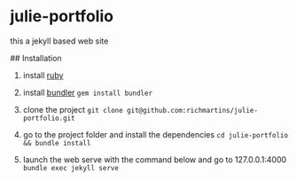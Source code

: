 # julie-portfolio

this a jekyll based web site

## Installation

1. install [ruby](https://www.ruby-lang.org/en/)
1. install [bundler](https://bundler.io/)
    ```gem install bundler```

1. clone the project
    ```git clone git@github.com:richmartins/julie-portfolio.git ```
1. go to the project folder and install the dependencies
    ```cd julie-portfolio && bundle install```
1. launch the web serve with the command below and go to 127.0.0.1:4000
    ```bundle exec jekyll serve```